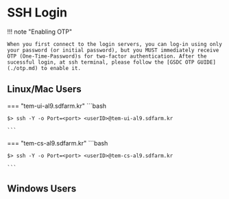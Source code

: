 # SSH Login

!!! note "Enabling OTP"

    When you first connect to the login servers, you can log-in using only your password (or initial password), but you MUST immediately receive OTP (One-Time-Password)s for two-factor authentication. After the sucessful login, at ssh terminal, please follow the [GSDC OTP GUIDE](./otp.md) to enable it. 

## Linux/Mac Users

=== "tem-ui-al9.sdfarm.kr"
    ```bash

    $> ssh -Y -o Port=<port> <userID>@tem-ui-al9.sdfarm.kr
        
    ```
=== "tem-cs-al9.sdfarm.kr"
    ```bash

    $> ssh -Y -o Port=<port> <userID>@tem-cs-al9.sdfarm.kr
    
    ```

## Windows Users